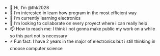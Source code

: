- 👋 Hi, I’m @thk2028
- 👀 I’m interested in learn how program in the most efficient way
- 🌱 I’m currently learning electronics 
- 💞️ I’m looking to collaborate on every proyect where i can really help
- 📫 How to reach me: I think i not gonna make public my work on a while so this part not is necessary
- ⚡ Fun fact: I have 2 years in the major of electronics but i still thinking in choose computer science

<!---
thk2028/thk2028 is a ✨ special ✨ repository because its `README.md` (this file) appears on your GitHub profile.
You can click the Preview link to take a look at your changes.
--->
